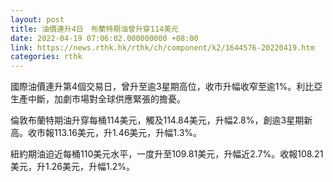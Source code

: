 ```yaml
---
layout: post
title: 油價連升4日　布蘭特期油曾升穿114美元
date: 2022-04-19 07:06:02.000000000 +08:00
link: https://news.rthk.hk/rthk/ch/component/k2/1644576-20220419.htm
categories: rthk
---
```


國際油價連升第4個交易日，曾升至逾3星期高位，收市升幅收窄至逾1%。利比亞生產中斷，加劇市場對全球供應緊張的擔憂。

倫敦布蘭特期油升穿每桶114美元，觸及114.84美元，升幅2.8%，創逾3星期新高。收市報113.16美元，升1.46美元，升幅1.3%。

紐約期油迫近每桶110美元水平，一度升至109.81美元，升幅近2.7%。收報108.21美元，升1.26美元，升幅1.2%。

